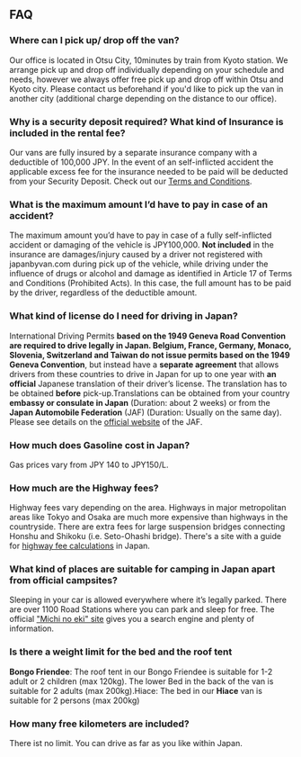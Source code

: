 ## FAQ

### Where can I pick up/ drop off the van?

Our office is located in Otsu City, 10minutes by train from Kyoto station. We arrange pick up and drop off individually depending on your schedule and needs, however we always offer free pick up and drop off within Otsu and Kyoto city. Please contact us beforehand if you'd like to pick up the van in another city (additional charge depending on the distance to our office).

### Why is a security deposit required? What kind of Insurance is included in the rental fee?

Our vans are fully insured by a separate insurance company with a deductible of 100,000 JPY. In the event of an self-inflicted accident the applicable excess fee for the insurance needed to be paid will be deducted from your Security Deposit. Check out our [Terms and Conditions](./faq/Terms-and-Conditions-ENG-v1.1.pdf).

### What is the maximum amount I’d have to pay in case of an accident?

The maximum amount you’d have to pay in case of a fully self-inflicted accident or damaging of the vehicle is JPY100,000. **Not included** in the insurance are damages/injury caused by a driver not registered with japanbyvan.com during pick up of the vehicle, while driving under the influence of drugs or alcohol and damage as identified in Article 17 of Terms and Conditions (Prohibited Acts). In this case, the full amount has to be paid by the driver, regardless of the deductible amount.

### What kind of license do I need for driving in Japan?

International Driving Permits **based on the 1949 Geneva Road Convention are required to drive legally in Japan. Belgium, France, Germany, Monaco, Slovenia, Switzerland and Taiwan do not issue permits based on the 1949 Geneva Convention**, but instead have a **separate agreement** that allows drivers from these countries to drive in Japan for up to one year with **an official** Japanese translation of their driver’s license. The translation has to be obtained **before** pick-up.Translations can be obtained from your country **embassy or consulate in Japan** (Duration: about 2 weeks) or from the **Japan Automobile Federation** (JAF) (Duration: Usually on the same day). Please see details on the [official website](http://www.jaf.or.jp/e/translation/switch.htm) of the JAF.

### How much does Gasoline cost in Japan?

Gas prices vary from JPY 140 to JPY150/L.

### How much are the Highway fees?

Highway fees vary depending on the area. Highways in major metropolitan areas like Tokyo and Osaka are much more expensive than highways in the countryside. There are extra fees for large suspension bridges connecting Honshu and Shikoku (i.e. Seto-Ohashi bridge). There's a site with a guide for [ highway fee calculations](https://www2.kumagaku.ac.jp/teacher/~masden/tolls/ "Highway Fees") in Japan.

### What kind of places are suitable for camping in Japan apart from official campsites?

Sleeping in your car is allowed everywhere where it’s legally parked. There are over 1100 Road Stations where you can park and sleep for free.  The official ["Michi no eki" site](https://www.michi-no-eki.jp/about/english) gives you a search engine and plenty of information.

### Is there a weight limit for the bed and the roof tent

**Bongo Friendee**: The roof tent in our Bongo Friendee is suitable for 1-2 adult or 2 children (max 120kg). The lower Bed in the back of the van is suitable for 2 adults (max 200kg).Hiace: The bed in our **Hiace** van is suitable for 2 persons (max 200kg)

### How many free kilometers are included?

There ist no limit. You can drive as far as you like within Japan.